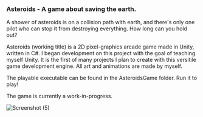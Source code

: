 ### Asteroids - A game about saving the earth.

A shower of asteroids is on a collision path with earth, and there's only one pilot who can stop it from destroying everything. How long can you hold out?

Asteroids (working title) is a 2D pixel-graphics arcade game made in Unity, written in C#. I began development on this project with the goal of teaching myself Unity. It is the first of many projects I plan to create with this versitile game development engine. All art and animations are made by myself.

The playable executable can be found in the AsteroidsGame folder. Run it to play! 

The game is currently a work-in-progress.

![Screenshot (5)](https://github.com/user-attachments/assets/a224ddcd-7afc-46c1-85aa-3f8fd697340f)
